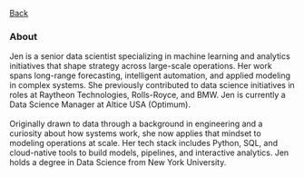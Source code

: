 [Back](https://zenjen-devs.github.io)

### About

<p align="left">  
Jen is a senior data scientist specializing in machine learning and analytics initiatives that shape strategy across large-scale operations. Her work spans long-range forecasting, intelligent automation, and applied modeling in complex systems. She previously contributed to  data science initiatives in roles at Raytheon Technologies, Rolls-Royce, and BMW. Jen is currently a Data Science Manager at Altice USA (Optimum).
<br>  
<br>  
Originally drawn to data through a background in engineering and a curiosity about how systems work, she now applies that mindset to modeling operations at scale. Her tech stack includes Python, SQL, and cloud-native tools to build models, pipelines, and interactive analytics. Jen holds a degree in Data Science from New York University.
</p>






